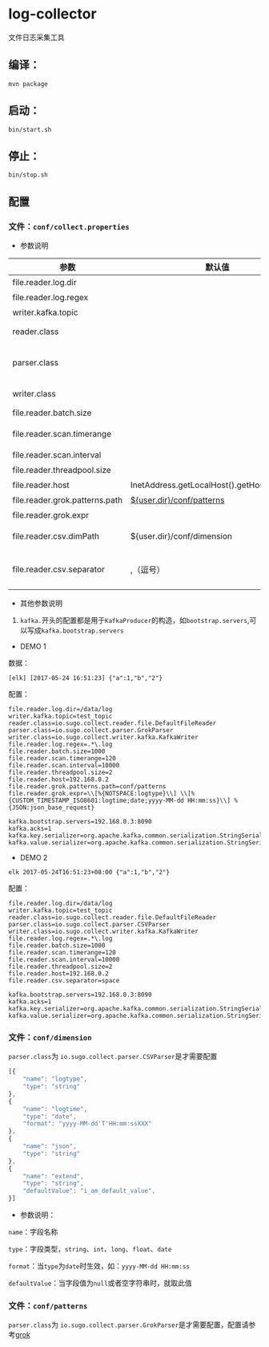 # log-collector
文件日志采集工具

## 编译：
```shell
mvn package
```

## 启动：
```shell
bin/start.sh
```
## 停止：

```shell
bin/stop.sh
```

## 配置

### 文件：`conf/collect.properties`

* 参数说明

| 参数          | 默认值           | 说明  |
| ------------- |-------------   | -----|
|file.reader.log.dir |  | 采集的文件夹 |
|file.reader.log.regex |  | 采集的文件名正则表达式 |
|writer.kafka.topic|      |   kafka的topic名称 |
|reader.class  |       |reader类名，暂时只有`io.sugo.collect.reader.file.DefaultFileReader` |
|parser.class  |       |parser类名，`CSV`文件使用 `io.sugo.collect.parser.CSVParser`，`nginx`日志建议使用`io.sugo.collect.parser.GrokParser` |
|writer.class  |       | writer类名，数据写入到`kafka`使用`io.sugo.collect.writer.kafka.KafkaWriter` |
|file.reader.batch.size  |       |    数据分批发送，此配置为每个批次的大小 |
|file.reader.scan.timerange  |       |    目录过期时间，采集程序不采集超过此时间的目录，单位(minutes)名 |
|file.reader.scan.interval  |       |    目录扫描时间，单位(ms) |
|file.reader.threadpool.size  |       | reader线程池大小，一个线程负责一个采集子目录 |
|file.reader.host  |InetAddress.getLocalHost().getHostAddress()|（可选）采集机器ip|
|file.reader.grok.patterns.path  | [${user.dir}/conf/patterns](https://github.com/Datafruit/log-collector/blob/master/src/main/resources/patterns)     | （可选）grok表达式配置文件路径 |
|file.reader.grok.expr  | | grok 表达式 |
|file.reader.csv.dimPath|${user.dir}/conf/dimension| csv维度配置文件，`parser.class`为`io.sugo.collect.parser.CSVParser`时生效 |
|file.reader.csv.separator|  ,（逗号） | csv文件分隔符，空格分隔可填`space`， `parser.class`为`io.sugo.collect.parser.CSVParser`时生效 |

* 其他参数说明

1. `kafka.`开头的配置都是用于`KafkaProducer`的构造，如`bootstrap.servers`,可以写成`kafka.bootstrap.servers`

* DEMO 1

数据：
```
[elk] [2017-05-24 16:51:23] {"a":1,"b","2"}
```
配置：
```properties
file.reader.log.dir=/data/log
writer.kafka.topic=test_topic
reader.class=io.sugo.collect.reader.file.DefaultFileReader
parser.class=io.sugo.collect.parser.GrokParser
writer.class=io.sugo.collect.writer.kafka.KafkaWriter
file.reader.log.regex=.*\.log
file.reader.batch.size=1000
file.reader.scan.timerange=120
file.reader.scan.interval=10000
file.reader.threadpool.size=2
file.reader.host=192.168.0.2
file.reader.grok.patterns.path=conf/patterns
file.reader.grok.expr=\\[%{NOTSPACE:logtype}\\] \\[%{CUSTOM_TIMESTAMP_ISO8601:logtime;date;yyyy-MM-dd HH:mm:ss}\\] %{JSON:json_base_request}

kafka.bootstrap.servers=192.168.0.3:8090
kafka.acks=1
kafka.key.serializer=org.apache.kafka.common.serialization.StringSerializer
kafka.value.serializer=org.apache.kafka.common.serialization.StringSerializer

```
* DEMO 2

```
elk 2017-05-24T16:51:23+08:00 {"a":1,"b","2"}
```
配置：
```properties
file.reader.log.dir=/data/log
writer.kafka.topic=test_topic
reader.class=io.sugo.collect.reader.file.DefaultFileReader
parser.class=io.sugo.collect.parser.CSVParser
writer.class=io.sugo.collect.writer.kafka.KafkaWriter
file.reader.log.regex=.*\.log
file.reader.batch.size=1000
file.reader.scan.timerange=120
file.reader.scan.interval=10000
file.reader.threadpool.size=2
file.reader.host=192.168.0.2
file.reader.csv.separator=space

kafka.bootstrap.servers=192.168.0.3:8090
kafka.acks=1
kafka.key.serializer=org.apache.kafka.common.serialization.StringSerializer
kafka.value.serializer=org.apache.kafka.common.serialization.StringSerializer

```

### 文件：`conf/dimension`

`parser.class`为 `io.sugo.collect.parser.CSVParser`是才需要配置

```javascript
[{
	"name": "logtype",
	"type": "string"
},
{
	"name": "logtime",
	"type": "date",
	"format": "yyyy-MM-dd'T'HH:mm:ssXXX"
},
{
	"name": "json",
	"type": "string"
},
{
	"name": "extend",
	"type": "string",
	"defaultValue": "i_am_default_value",
}]
```
* 参数说明：


 `name`：字段名称

 `type`：字段类型，`string`、`int`、`long`、`float`、`date`

 `format`：当`type`为`date`时生效，如：`yyyy-MM-dd HH:mm:ss`

 `defaultValue`：当字段值为`null`或者空字符串时，就取此值

 ### 文件：`conf/patterns`
`parser.class`为 `io.sugo.collect.parser.GrokParser`是才需要配置，配置请参考[grok](https://www.elastic.co/guide/en/logstash/current/plugins-filters-grok.html#_grok_basics)